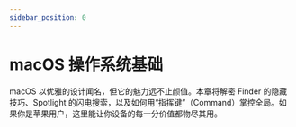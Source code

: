 ```yaml
---
sidebar_position: 0
---
```


# macOS 操作系统基础

macOS 以优雅的设计闻名，但它的魅力远不止颜值。本章将解密 Finder 的隐藏技巧、Spotlight 的闪电搜索，以及如何用“指挥键”（Command）掌控全局。如果你是苹果用户，这里能让你设备的每一分价值都物尽其用。

